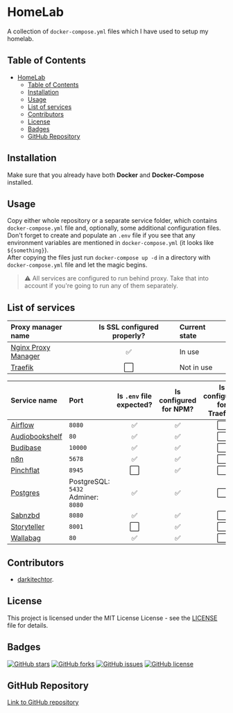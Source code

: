 # HomeLab

A collection of `docker-compose.yml` files which I have used to setup my homelab.

## Table of Contents

- [HomeLab](#homelab)
  - [Table of Contents](#table-of-contents)
  - [Installation](#installation)
  - [Usage](#usage)
  - [List of services](#list-of-services)
  - [Contributors](#contributors)
  - [License](#license)
  - [Badges](#badges)
  - [GitHub Repository](#github-repository)

## Installation

Make sure that you already have both **Docker** and **Docker-Compose** installed.

## Usage

Copy either whole repository or a separate service folder, which contains `docker-compose.yml` file and, optionally, some additional configuration files.  
Don't forget to create and populate an `.env` file if you see that any environment variables are mentioned in `docker-compose.yml` (it looks like `${something}`).  
After copying the files just run `docker-compose up -d` in a directory with `docker-compose.yml` file and let the magic begins.

> ⚠️ All services are configured to run behind proxy. Take that into account if you're going to run any of them separately.

## List of services

| Proxy manager name                           | Is SSL configured properly? | Current state |
| :------------------------------------------- | :-------------------------: | :------------ |
| [Nginx Proxy Manager](<Nginx Proxy Manager>) |              ✅              | In use        |
| [Traefik](Traefik)                           |              ⬜️              | Not in use    |

| Service name                     | Port                                  | Is `.env` file expected? | Is configured for NPM? | Is configured for Traefik? |
| :------------------------------- | :------------------------------------ | :----------------------: | :--------------------: | :------------------------: |
| [Airflow](Airflow)               | `8080`                                |            ✅             |           ✅            |             ⬜️              |
| [Audiobookshelf](Audiobookshelf) | `80`                                  |            ✅             |           ✅            |             ⬜️              |
| [Budibase](Budibase)             | `10000`                               |            ✅             |           ✅            |             ⬜️              |
| [n8n](n8n)                       | `5678`                                |            ✅             |           ✅            |             ⬜️              |
| [Pinchflat](Pinchflat)           | `8945`                                |            ⬜️             |           ✅            |             ⬜️              |
| [Postgres](Postgres)             | PostgreSQL: `5432`<br>Adminer: `8080` |            ✅             |           ✅            |             ⬜️              |
| [Sabnzbd](Sabnzbd)               | `8080`                                |            ✅             |           ✅            |             ⬜️              |
| [Storyteller](Storyteller)       | `8001`                                |            ⬜️             |           ✅            |             ⬜️              |
| [Wallabag](Wallabag)             | `80`                                  |            ✅             |           ✅            |             ⬜️              |

## Contributors

- [darkitechtor](https://github.com/darkitechtor).

## License

This project is licensed under the MIT License License - see the [LICENSE](LICENSE) file for details.

## Badges

[![GitHub stars](https://img.shields.io/github/stars/HomeLab)](https://github.com/darkitechtor/HomeLab/stargazers)
[![GitHub forks](https://img.shields.io/github/forks/HomeLab)](https://github.com/darkitechtor/HomeLab/network/members)
[![GitHub issues](https://img.shields.io/github/issues/HomeLab)](https://github.com/darkitechtor/HomeLab/issues)
[![GitHub license](https://img.shields.io/github/license/HomeLab)](https://github.com/darkitechtor/HomeLab/blob/master/LICENSE)

## GitHub Repository

[Link to GitHub repository](https://github.com/darkitechtor/HomeLab)
